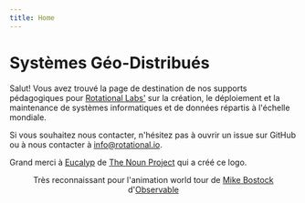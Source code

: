 ```yaml
---
title: Home
---
```


# Systèmes Géo-Distribués

Salut! Vous avez trouvé la page de destination de nos supports pédagogiques pour [Rotational Labs'](https://rotational.io/) sur la création, le déploiement et la maintenance de systèmes informatiques et de données répartis à l'échelle mondiale.

Si vous souhaitez nous contacter, n'hésitez pas à ouvrir un issue sur GitHub ou à nous contacter à info@rotational.io.

Grand merci à [Eucalyp](https://thenounproject.com/eucalyp/) de [The Noun Project](https://thenounproject.com/) qui a créé ce logo.

<!--Rotating globe-->
<div id="observablehq-canvas-1372f32a"></div>

<script type="module">
import {Runtime, Inspector} from "https://cdn.jsdelivr.net/npm/@observablehq/runtime@4/dist/runtime.js";
import define from "https://api.observablehq.com/@kngjoel/untitled.js?v=3";
new Runtime().module(define, name => {
  if (name === "canvas") return new Inspector(document.querySelector("#observablehq-canvas-1372f32a"));
});
</script>
<!--End of Rotating globe-->

<p align="center">Très reconnaissant pour l'animation world tour de <a href="https://observablehq.com/@mbostock">Mike Bostock</a> d'<a href="https://observablehq.com">Observable</a> </p>
